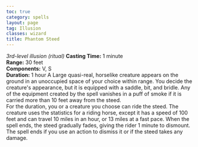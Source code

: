 ```yaml
---
toc: true
category: spells
layout: page
tag: Illusion
classes: wizard
title: Phantom Steed 
---
```

_3rd-level illusion (ritual)_ 
**Casting Time:** 1 minute    
**Range:** 30 feet    
**Components:** V, S    
**Duration:** 1 hour 
A Large quasi-real, horselike creature appears on the ground in an unoccupied space of your choice within range. You decide the creature's appearance, but it is equipped with a saddle, bit, and bridle. Any of the equipment created by the spell vanishes in a puff of smoke if it is carried more than 10 feet away from the steed.    
For the duration, you or a creature you choose can ride the steed. The creature uses the statistics for a riding horse, except it has a speed of 100 feet and can travel 10 miles in an hour, or 13 miles at a fast pace. When the spell ends, the steed gradually fades, giving the rider 1 minute to dismount. The spell ends if you use an action to dismiss it or if the steed takes any damage.